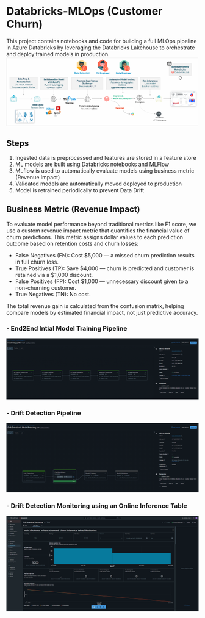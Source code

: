 # Databricks-MLOps (Customer Churn)

This project contains notebooks and code for building a full MLOps pipeline in Azure Databricks by leveraging the Databricks Lakehouse to orchestrate and deploy trained models in production.
![Process Flow Diagram](./images/PFD%20-%20Databricks%20Mlops.png)

## Steps
1. Ingested data is preprocessed and features are stored in a feature store
2. ML models are built using Databricks notebooks and MLFlow
3. MLflow is used to automatically evaluate models using business metric (Revenue Impact)
4. Validated models are automatically moved deployed to production
5. Model is retrained periodically to prevent Data Drift

## Business Metric (Revenue Impact)

To evaluate model performance beyond traditional metrics like F1 score, we use a custom revenue impact metric that quantifies the financial value of churn predictions. This metric assigns dollar values to each prediction outcome based on retention costs and churn losses:

- False Negatives (FN): Cost $5,000 — a missed churn prediction results in full churn loss.
- True Positives (TP): Save $4,000 — churn is predicted and customer is retained via a $1,000 discount.
- False Positives (FP): Cost $1,000 — unnecessary discount given to a non-churning customer.
- True Negatives (TN): No cost.

The total revenue gain is calculated from the confusion matrix, helping compare models by estimated financial impact, not just predictive accuracy.

### - End2End Intial Model Training Pipeline
![End2End](./images/end2end.png)

### - Drift Detection Pipeline
![Drift Detection](./images/drift%20detection.png)

### - Drift Detection Monitoring using an Online Inference Table
![Driff Detection](./images/drift_detection_monitoring.png)